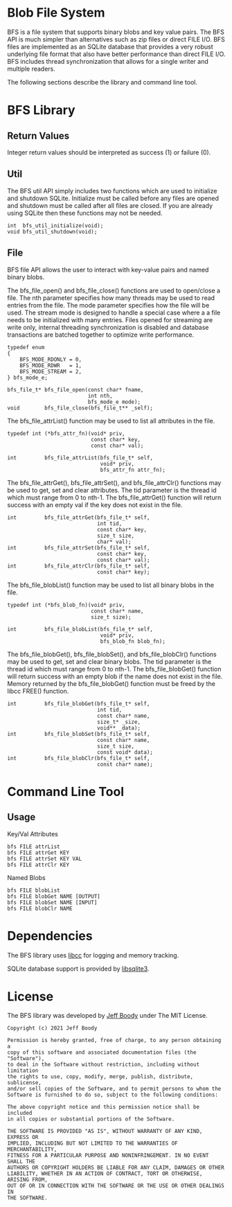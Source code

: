 Blob File System
================

BFS is a file system that supports binary blobs and key
value pairs. The BFS API is much simpler than alternatives
such as zip files or direct FILE I/O. BFS files are
implemented as an SQLite database that provides a very
robust underlying file format that also have better
performance than direct FILE I/O. BFS includes thread
synchronization that allows for a single writer and
multiple readers.

The following sections describe the library and command
line tool.

BFS Library
===========

Return Values
-------------

Integer return values should be interpreted as success (1)
or failure (0).

Util
----

The BFS util API simply includes two functions which are
used to initialize and shutdown SQLite. Initialize must be
called before any files are opened and shutdown must be
called after all files are closed. If you are already using
SQLite then these functions may not be needed.

	int  bfs_util_initialize(void);
	void bfs_util_shutdown(void);

File
----

BFS file API allows the user to interact with key-value
pairs and named binary blobs.

The bfs\_file\_open() and bfs\_file\_close() functions are
used to open/close a file. The nth parameter specifies how
many threads may be used to read entries from the file. The
mode parameter specifies how the file will be used. The
stream mode is designed to handle a special case where a
a file needs to be initialized with many entries. Files
opened for streaming are write only, internal threading
synchronization is disabled and database transactions are
batched together to optimize write performance.

	typedef enum
	{
		BFS_MODE_RDONLY = 0,
		BFS_MODE_RDWR   = 1,
		BFS_MODE_STREAM = 2,
	} bfs_mode_e;

	bfs_file_t* bfs_file_open(const char* fname,
	                          int nth,
	                          bfs_mode_e mode);
	void        bfs_file_close(bfs_file_t** _self);

The bfs\_file\_attrList() function may be used to list all
attributes in the file.

	typedef int (*bfs_attr_fn)(void* priv,
	                           const char* key,
	                           const char* val);

	int         bfs_file_attrList(bfs_file_t* self,
	                              void* priv,
	                              bfs_attr_fn attr_fn);

The bfs\_file\_attrGet(), bfs\_file\_attrSet(), and
bfs\_file\_attrClr() functions may be used to get, set and
clear attributes. The tid parameter is the thread id which
must range from 0 to nth-1. The bfs\_file\_attrGet()
function will return success with an empty val if the key
does not exist in the file.

	int         bfs_file_attrGet(bfs_file_t* self,
	                             int tid,
	                             const char* key,
	                             size_t size,
	                             char* val);
	int         bfs_file_attrSet(bfs_file_t* self,
	                             const char* key,
	                             const char* val);
	int         bfs_file_attrClr(bfs_file_t* self,
	                             const char* key);

The bfs\_file\_blobList() function may be used to list all
binary blobs in the file.

	typedef int (*bfs_blob_fn)(void* priv,
	                           const char* name,
	                           size_t size);

	int         bfs_file_blobList(bfs_file_t* self,
	                              void* priv,
	                              bfs_blob_fn blob_fn);

The bfs\_file\_blobGet(), bfs\_file\_blobSet(), and
bfs\_file\_blobClr() functions may be used to get, set and
clear binary blobs. The tid parameter is the thread id which
must range from 0 to nth-1. The bfs\_file\_blobGet()
function will return success with an empty blob if the name
does not exist in the file. Memory returned by the
bfs\_file\_blobGet() function must be freed by the libcc
FREE() function.

	int         bfs_file_blobGet(bfs_file_t* self,
	                             int tid,
	                             const char* name,
	                             size_t* _size,
	                             void** _data);
	int         bfs_file_blobSet(bfs_file_t* self,
	                             const char* name,
	                             size_t size,
	                             const void* data);
	int         bfs_file_blobClr(bfs_file_t* self,
	                             const char* name);

Command Line Tool
=================

Usage
-----

Key/Val Attributes

	bfs FILE attrList
	bfs FILE attrGet KEY
	bfs FILE attrSet KEY VAL
	bfs FILE attrClr KEY

Named Blobs

	bfs FILE blobList
	bfs FILE blobGet NAME [OUTPUT]
	bfs FILE blobSet NAME [INPUT]
	bfs FILE blobClr NAME

Dependencies
============

The BFS library uses
[libcc](https://github.com/jeffboody/libcc)
for logging and memory tracking.

SQLite database support is provided by
[libsqlite3](https://github.com/jeffboody/libsqlite3).

License
=======

The BFS library was developed by
[Jeff Boody](mailto:jeffboody@gmail.com)
under The MIT License.

	Copyright (c) 2021 Jeff Boody

	Permission is hereby granted, free of charge, to any person obtaining a
	copy of this software and associated documentation files (the "Software"),
	to deal in the Software without restriction, including without limitation
	the rights to use, copy, modify, merge, publish, distribute, sublicense,
	and/or sell copies of the Software, and to permit persons to whom the
	Software is furnished to do so, subject to the following conditions:

	The above copyright notice and this permission notice shall be included
	in all copies or substantial portions of the Software.

	THE SOFTWARE IS PROVIDED "AS IS", WITHOUT WARRANTY OF ANY KIND, EXPRESS OR
	IMPLIED, INCLUDING BUT NOT LIMITED TO THE WARRANTIES OF MERCHANTABILITY,
	FITNESS FOR A PARTICULAR PURPOSE AND NONINFRINGEMENT. IN NO EVENT SHALL THE
	AUTHORS OR COPYRIGHT HOLDERS BE LIABLE FOR ANY CLAIM, DAMAGES OR OTHER
	LIABILITY, WHETHER IN AN ACTION OF CONTRACT, TORT OR OTHERWISE, ARISING FROM,
	OUT OF OR IN CONNECTION WITH THE SOFTWARE OR THE USE OR OTHER DEALINGS IN
	THE SOFTWARE.
